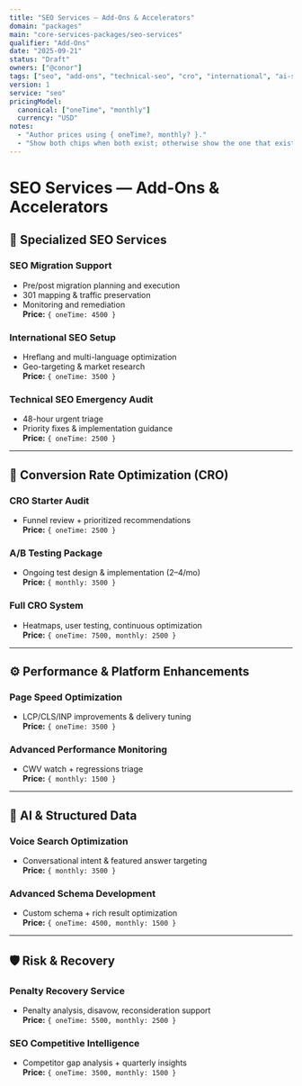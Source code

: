 ```yaml
---
title: "SEO Services — Add-Ons & Accelerators"
domain: "packages"
main: "core-services-packages/seo-services"
qualifier: "Add-Ons"
date: "2025-09-21"
status: "Draft"
owners: ["@conor"]
tags: ["seo", "add-ons", "technical-seo", "cro", "international", "ai-seo"]
version: 1
service: "seo"
pricingModel:
  canonical: ["oneTime", "monthly"]
  currency: "USD"
notes:
  - "Author prices using { oneTime?, monthly? }."
  - "Show both chips when both exist; otherwise show the one that exists."
---
```


# SEO Services — Add-Ons & Accelerators

## 🔧 Specialized SEO Services

### SEO Migration Support
- Pre/post migration planning and execution  
- 301 mapping & traffic preservation  
- Monitoring and remediation  
**Price:** `{ oneTime: 4500 }`

### International SEO Setup
- Hreflang and multi-language optimization  
- Geo-targeting & market research  
**Price:** `{ oneTime: 3500 }`

### Technical SEO Emergency Audit
- 48-hour urgent triage  
- Priority fixes & implementation guidance  
**Price:** `{ oneTime: 2500 }`

---

## 🧪 Conversion Rate Optimization (CRO)

### CRO Starter Audit
- Funnel review + prioritized recommendations  
**Price:** `{ oneTime: 2500 }`

### A/B Testing Package
- Ongoing test design & implementation (2–4/mo)  
**Price:** `{ monthly: 3500 }`

### Full CRO System
- Heatmaps, user testing, continuous optimization  
**Price:** `{ oneTime: 7500, monthly: 2500 }`

---

## ⚙️ Performance & Platform Enhancements

### Page Speed Optimization
- LCP/CLS/INP improvements & delivery tuning  
**Price:** `{ oneTime: 3500 }`

### Advanced Performance Monitoring
- CWV watch + regressions triage  
**Price:** `{ monthly: 1500 }`

---

## 🧠 AI & Structured Data

### Voice Search Optimization
- Conversational intent & featured answer targeting  
**Price:** `{ monthly: 3500 }`

### Advanced Schema Development
- Custom schema + rich result optimization  
**Price:** `{ oneTime: 4500, monthly: 1500 }`

---

## 🛡️ Risk & Recovery

### Penalty Recovery Service
- Penalty analysis, disavow, reconsideration support  
**Price:** `{ oneTime: 5500, monthly: 2500 }`

### SEO Competitive Intelligence
- Competitor gap analysis + quarterly insights  
**Price:** `{ oneTime: 3500, monthly: 1500 }`
